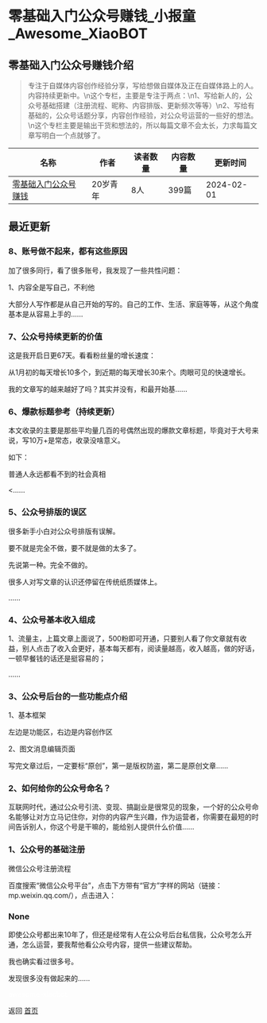 # 零基础入门公众号赚钱_小报童_Awesome_XiaoBOT

## 零基础入门公众号赚钱介绍
> 专注于自媒体内容创作经验分享，写给想做自媒体及正在自媒体路上的人。内容持续更新中。\n这个专栏，主要是专注于两点：\n1、写给新人的，公众号基础搭建（注册流程、昵称、内容排版、更新频次等等）\n2、写给有基础的，公众号话题分享，内容创作经验，对公众号运营的一些好的想法。\n这个专栏主要是输出干货和想法的，所以每篇文章不会太长，力求每篇文章写明白一个点就够了。  
  


|名称|作者|读者数量|内容数量|更新时间|
|---|---|---|---|---|
|[零基础入门公众号赚钱](https://xiaobot.net/p/zmtrm?refer=0b133df9-27dc-423b-8101-639049001c13)|20岁青年|8人|399篇|2024-02-01|

## 最近更新
### 8、账号做不起来，都有这些原因

加了很多同行，看了很多账号，我发现了一些共性问题：

1、内容全是写自己，不利他

大部分人写作都是从自己开始的写的。自己的工作、生活、家庭等等，从这个角度基本是从容易上手的......

### 7、公众号持续更新的价值

这是我开启日更67天。看看粉丝量的增长速度：

从1月初的每天增长10多个，到近期的每天增长30来个。肉眼可见的快速增长。

我的文章写的越来越好了吗？其实并没有，和最开始基......

### 6、爆款标题参考（持续更新）

本文收录的主要是那些平均量几百的号偶然出现的爆款文章标题，毕竟对于大号来说，写10万+是常态，收录没啥意义。

如下：

普通人永远都看不到的社会真相

<......

### 5、公众号排版的误区

很多新手小白对公众号排版有误解。

要不就是完全不做，要不就是做的太多了。

先说第一种。完全不做的。

很多人对写文章的认识还停留在传统纸质媒体上。

......

### 4、公众号基本收入组成

1、流量主，上篇文章上面说了，500粉即可开通，只要别人看了你文章就有收益，别人点击了收入会更好，基本每天都有，阅读量越高，收入越高，做的好话，一顿早餐钱的话还是挺容易的；

......

### 3、公众号后台的一些功能点介绍

1、基本框架

左边是功能区，右边是内容创作区

2、图文消息编辑页面

写完文章过后，一定要标“原创”，第一是版权防盗，第二是原创文章......

### 2、如何给你的公众号命名？

互联网时代，通过公众号引流、变现、搞副业是很常见的现象，一个好的公众号命名能够让对方立马记住你，对你的内容产生兴趣，作为运营者，你需要在最短的时间告诉别人，你这个号是干嘛的，能给别人提供什么价值......

### 1、公众号的基础注册

微信公众号注册流程

百度搜索“微信公众号平台”，点击下方带有“官方”字样的网站（链接：mp.weixin.qq.com/），点击进入：

### None

即使公众号都出来10年了，但还是经常有人在公众号后台私信我，公众号怎么开通，怎么运营，要我帮他看公众号内容，提供一些建议帮助。

我也确实看过很多号。

发现很多没有做起来的......


<a href="https://github.com/Reno9527/awesome-xiaobot" style="color: white; text-decoration: none;">awesome-xiaobot</a>

返回 [首页](../README.md)
